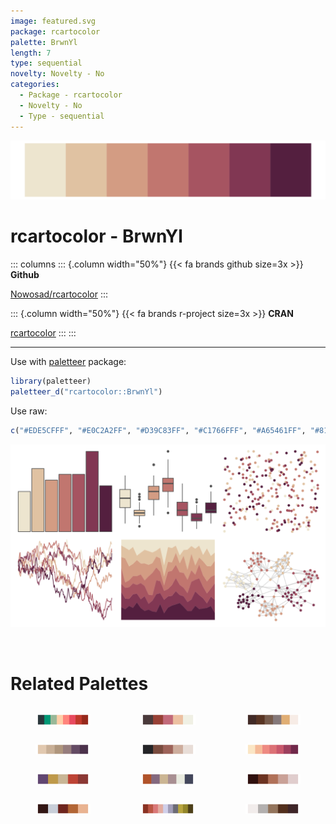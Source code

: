 ```yaml
---
image: featured.svg
package: rcartocolor
palette: BrwnYl
length: 7
type: sequential
novelty: Novelty - No
categories:
  - Package - rcartocolor
  - Novelty - No
  - Type - sequential
---
```


![](featured.svg)

# rcartocolor - BrwnYl 

::: columns
::: {.column width="50%"}
{{< fa brands github size=3x >}}
**Github**

[Nowosad/rcartocolor](https://github.com/Nowosad/rcartocolor)
:::

::: {.column width="50%"}
{{< fa brands r-project size=3x >}}
**CRAN**

[rcartocolor](https://CRAN.R-project.org/package=rcartocolor)
:::
:::

<hr> 

Use with [paletteer](https://emilhvitfeldt.github.io/paletteer/) package:

```r
library(paletteer)
paletteer_d("rcartocolor::BrwnYl")
```

Use raw:

```r
c("#EDE5CFFF", "#E0C2A2FF", "#D39C83FF", "#C1766FFF", "#A65461FF", "#813753FF", "#541F3FFF")
``` 

![](examples.png) 

<br>

# Related Palettes

<div class="list" style="display: grid; grid-template-columns: auto auto auto;"> <figure class="figure">
<a href="../../awtools/a_palette/"> <img src="../../awtools/a_palette/featured.svg" style="width: 100%;" class="figure-img"></a>
</figure> <figure class="figure">
<a href="../../PNWColors/Moth/"> <img src="../../PNWColors/Moth/featured.svg" style="width: 100%;" class="figure-img"></a>
</figure> <figure class="figure">
<a href="../../colRoz/e_kingii/"> <img src="../../colRoz/e_kingii/featured.svg" style="width: 100%;" class="figure-img"></a>
</figure> <figure class="figure">
<a href="../../nord/halifax_harbor/"> <img src="../../nord/halifax_harbor/featured.svg" style="width: 100%;" class="figure-img"></a>
</figure> <figure class="figure">
<a href="../../fishualize/Semicossyphus_pulcher/"> <img src="../../fishualize/Semicossyphus_pulcher/featured.svg" style="width: 100%;" class="figure-img"></a>
</figure> <figure class="figure">
<a href="../../rcartocolor/BurgYl/"> <img src="../../rcartocolor/BurgYl/featured.svg" style="width: 100%;" class="figure-img"></a>
</figure> <figure class="figure">
<a href="../../lisa/JacobLawrence/"> <img src="../../lisa/JacobLawrence/featured.svg" style="width: 100%;" class="figure-img"></a>
</figure> <figure class="figure">
<a href="../../tayloRswift/taylor1989/"> <img src="../../tayloRswift/taylor1989/featured.svg" style="width: 100%;" class="figure-img"></a>
</figure> <figure class="figure">
<a href="../../NatParksPalettes/WindCave/"> <img src="../../NatParksPalettes/WindCave/featured.svg" style="width: 100%;" class="figure-img"></a>
</figure> <figure class="figure">
<a href="../../soilpalettes/alaquod/"> <img src="../../soilpalettes/alaquod/featured.svg" style="width: 100%;" class="figure-img"></a>
</figure> <figure class="figure">
<a href="../../feathers/oriole/"> <img src="../../feathers/oriole/featured.svg" style="width: 100%;" class="figure-img"></a>
</figure> <figure class="figure">
<a href="../../fishualize/Sander_lucioperca/"> <img src="../../fishualize/Sander_lucioperca/featured.svg" style="width: 100%;" class="figure-img"></a>
</figure> 
</div>

